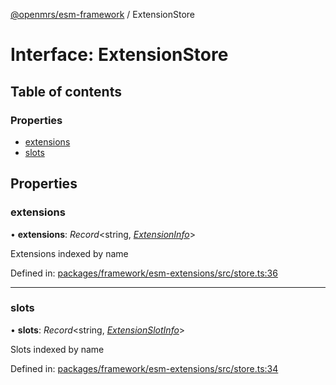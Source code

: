 [@openmrs/esm-framework](../API.md) / ExtensionStore

# Interface: ExtensionStore

## Table of contents

### Properties

- [extensions](extensionstore.md#extensions)
- [slots](extensionstore.md#slots)

## Properties

### extensions

• **extensions**: *Record*<string, [*ExtensionInfo*](extensioninfo.md)\>

Extensions indexed by name

Defined in: [packages/framework/esm-extensions/src/store.ts:36](https://github.com/openmrs/openmrs-esm-core/blob/master/packages/framework/esm-extensions/src/store.ts#L36)

___

### slots

• **slots**: *Record*<string, [*ExtensionSlotInfo*](extensionslotinfo.md)\>

Slots indexed by name

Defined in: [packages/framework/esm-extensions/src/store.ts:34](https://github.com/openmrs/openmrs-esm-core/blob/master/packages/framework/esm-extensions/src/store.ts#L34)
